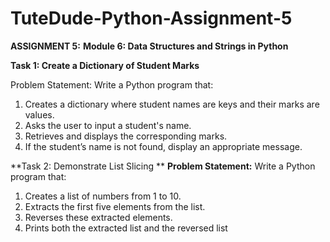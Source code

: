 # TuteDude-Python-Assignment-5

**ASSIGNMENT 5:**
**Module 6: Data Structures and Strings in Python**
 
**Task 1: Create a Dictionary of Student Marks**

Problem Statement: Write a Python program that:
1.   Creates a dictionary where student names are keys and their marks are values.
2.   Asks the user to input a student's name.
3.   Retrieves and displays the corresponding marks.
4.   If the student’s name is not found, display an appropriate message.


**Task 2: Demonstrate List Slicing **
**Problem Statement:** Write a Python program that:
1.   Creates a list of numbers from 1 to 10.
2.   Extracts the first five elements from the list.
3.   Reverses these extracted elements.
4.   Prints both the extracted list and the reversed list
